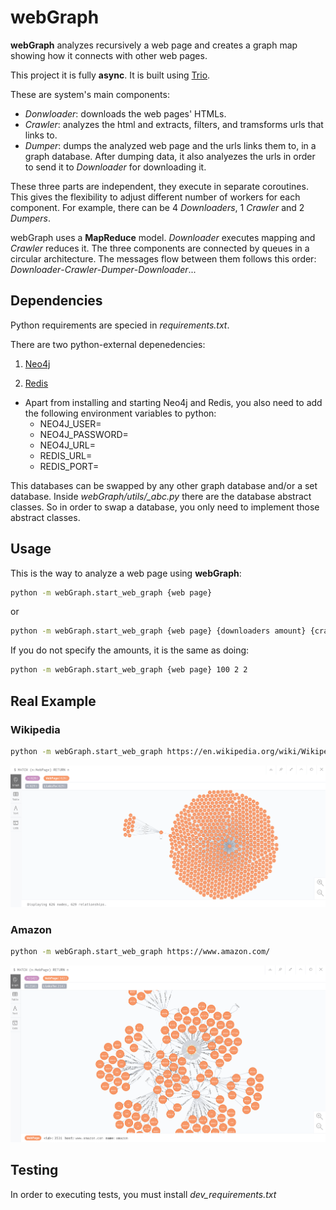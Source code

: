 # webGraph
**webGraph** analyzes recursively a web page and creates a graph map showing how it connects with other web pages.

This project it is fully **async**. It is built using [Trio](https://github.com/python-trio/trio). 

These are system's main components: 
* *Donwloader*: downloads the web pages' HTMLs.
* *Crawler*: analyzes the html and extracts, filters, and tramsforms urls that links to.
* *Dumper*: dumps the analyzed web page and the urls links them to, in a graph database. After dumping data, it also analyezes the urls in order to send it to *Downloader* for downloading it.

These three parts are independent, they execute in separate coroutines. This gives the flexibility to adjust different number of workers for each component. For example, there can be 4 *Downloaders*, 1 *Crawler* and 2 *Dumpers*.

webGraph uses a **MapReduce** model. *Downloader* executes mapping and *Crawler* reduces it. The three components are connected by queues in a circular architecture. The messages flow between them follows this order: *Downloader*-*Crawler*-*Dumper*-*Downloader*...

## Dependencies
Python requirements are specied in *requirements.txt*.

There are two python-external depenedencies:
1. [Neo4j](https://neo4j.com/download/)

1. [Redis](https://redis.io/download)

* Apart from installing and starting Neo4j and Redis, you also need to add the following environment variables to python:
    * NEO4J_USER=
    * NEO4J_PASSWORD=
    * NEO4J_URL=
    * REDIS_URL=
    * REDIS_PORT=
    
This databases can be swapped by any other graph database and/or a set database. Inside *webGraph/utils/_abc.py* there are the database abstract classes. So in order to swap a database, you only need to implement those abstract classes.
## Usage

This is the way to analyze a web page using **webGraph**:
```bash
python -m webGraph.start_web_graph {web page} 
```
or
```bash
python -m webGraph.start_web_graph {web page} {downloaders amount} {crawler amount} {dumpers amount}
```
If you do not specify the amounts, it is the same as doing:
```bash
python -m webGraph.start_web_graph {web page} 100 2 2
```
## Real Example
### Wikipedia
```bash
python -m webGraph.start_web_graph https://en.wikipedia.org/wiki/Wikipedia
```
![Wikipedia graph](images/WikipediaGraph.png)
### Amazon
```bash
python -m webGraph.start_web_graph https://www.amazon.com/
```
![Wikipedia graph](images/AmazonGraph.png)

## Testing
In order to executing tests, you must install *dev_requirements.txt*